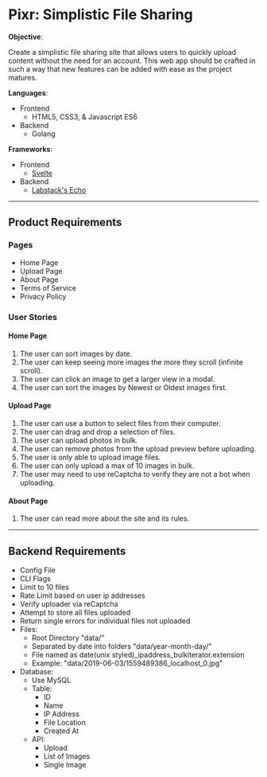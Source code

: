 # Pixr: Simplistic File Sharing

**Objective**:

Create a simplistic file sharing site that allows users to quickly upload content without the need for an account. This web app should be crafted in such a way that new features can be added with ease as the project matures.


**Languages**:
- Frontend
  - HTML5, CSS3, & Javascript ES6
- Backend
  - Golang

**Frameworks**:
- Frontend
  - [Svelte](https://github.com/sveltejs/svelte)
- Backend
  - [Labstack's Echo](http://github.com/labstack/echo)

----
## Product Requirements

### Pages
- Home Page
- Upload Page
- About Page
- Terms of Service
- Privacy Policy

### User Stories
#### Home Page
1. The user can sort images by date.
2. The user can keep seeing more images the more they scroll (infinite scroll).
3. The user can click an image to get a larger view in a modal.
4. The user can sort the images by Newest or Oldest images first.

#### Upload Page
1. The user can use a button to select files from their computer.
2. The user can drag and drop a selection of files.
3. The user can upload photos in bulk.
4. The user can remove photos from the upload preview before uploading.
5. The user is only able to upload image files.
6. The user can only upload a max of 10 images in bulk.
7. The user may need to use reCaptcha to verify they are not a bot when uploading.

#### About Page
1. The user can read more about the site and its rules.

----

## Backend Requirements
- Config File
- CLI Flags
- Limit to 10 files
- Rate Limit based on user ip addresses
- Verify uploader via reCaptcha
- Attempt to store all files uploaded
- Return single errors for individual files not uploaded
- Files:
  - Root Directory "data/"
  - Separated by date into folders "data/year-month-day/"
  - File named as date(unix styled)_ipaddress_bulkiterator.extension
  - Example: "data/2019-06-03/1559489386_localhost_0.jpg"
- Database:
  - Use MySQL
  - Table:
    - ID
    - Name
    - IP Address
    - File Location
    - Created At
  - API:
    - Upload
    - List of Images
    - Single Image
